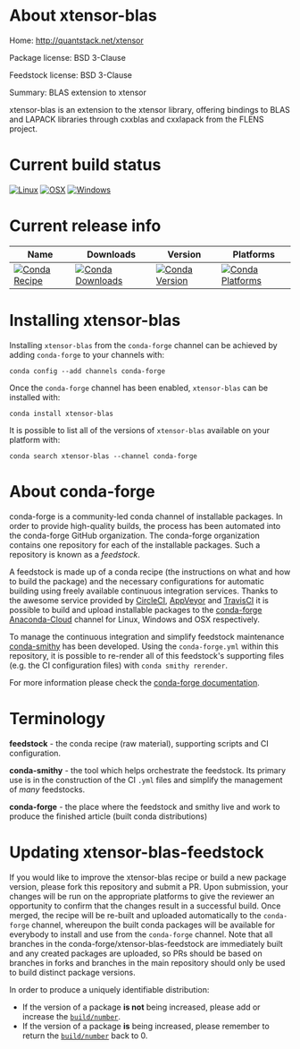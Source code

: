 About xtensor-blas
==================

Home: http://quantstack.net/xtensor

Package license: BSD 3-Clause

Feedstock license: BSD 3-Clause

Summary: BLAS extension to xtensor

xtensor-blas is an extension to the xtensor library, offering bindings to BLAS and LAPACK libraries through cxxblas and cxxlapack from the FLENS project.

Current build status
====================

[![Linux](https://img.shields.io/circleci/project/github/conda-forge/xtensor-blas-feedstock/master.svg?label=Linux)](https://circleci.com/gh/conda-forge/xtensor-blas-feedstock)
[![OSX](https://img.shields.io/travis/conda-forge/xtensor-blas-feedstock/master.svg?label=macOS)](https://travis-ci.org/conda-forge/xtensor-blas-feedstock)
[![Windows](https://img.shields.io/appveyor/ci/conda-forge/xtensor-blas-feedstock/master.svg?label=Windows)](https://ci.appveyor.com/project/conda-forge/xtensor-blas-feedstock/branch/master)

Current release info
====================

| Name | Downloads | Version | Platforms |
| --- | --- | --- | --- |
| [![Conda Recipe](https://img.shields.io/badge/recipe-xtensor--blas-green.svg)](https://anaconda.org/conda-forge/xtensor-blas) | [![Conda Downloads](https://img.shields.io/conda/dn/conda-forge/xtensor-blas.svg)](https://anaconda.org/conda-forge/xtensor-blas) | [![Conda Version](https://img.shields.io/conda/vn/conda-forge/xtensor-blas.svg)](https://anaconda.org/conda-forge/xtensor-blas) | [![Conda Platforms](https://img.shields.io/conda/pn/conda-forge/xtensor-blas.svg)](https://anaconda.org/conda-forge/xtensor-blas) |

Installing xtensor-blas
=======================

Installing `xtensor-blas` from the `conda-forge` channel can be achieved by adding `conda-forge` to your channels with:

```
conda config --add channels conda-forge
```

Once the `conda-forge` channel has been enabled, `xtensor-blas` can be installed with:

```
conda install xtensor-blas
```

It is possible to list all of the versions of `xtensor-blas` available on your platform with:

```
conda search xtensor-blas --channel conda-forge
```


About conda-forge
=================

conda-forge is a community-led conda channel of installable packages.
In order to provide high-quality builds, the process has been automated into the
conda-forge GitHub organization. The conda-forge organization contains one repository
for each of the installable packages. Such a repository is known as a *feedstock*.

A feedstock is made up of a conda recipe (the instructions on what and how to build
the package) and the necessary configurations for automatic building using freely
available continuous integration services. Thanks to the awesome service provided by
[CircleCI](https://circleci.com/), [AppVeyor](http://www.appveyor.com/)
and [TravisCI](https://travis-ci.org/) it is possible to build and upload installable
packages to the [conda-forge](https://anaconda.org/conda-forge)
[Anaconda-Cloud](http://docs.anaconda.org/) channel for Linux, Windows and OSX respectively.

To manage the continuous integration and simplify feedstock maintenance
[conda-smithy](http://github.com/conda-forge/conda-smithy) has been developed.
Using the ``conda-forge.yml`` within this repository, it is possible to re-render all of
this feedstock's supporting files (e.g. the CI configuration files) with ``conda smithy rerender``.

For more information please check the [conda-forge documentation](https://conda-forge.org/docs/).

Terminology
===========

**feedstock** - the conda recipe (raw material), supporting scripts and CI configuration.

**conda-smithy** - the tool which helps orchestrate the feedstock.
                   Its primary use is in the construction of the CI ``.yml`` files
                   and simplify the management of *many* feedstocks.

**conda-forge** - the place where the feedstock and smithy live and work to
                  produce the finished article (built conda distributions)


Updating xtensor-blas-feedstock
===============================

If you would like to improve the xtensor-blas recipe or build a new
package version, please fork this repository and submit a PR. Upon submission,
your changes will be run on the appropriate platforms to give the reviewer an
opportunity to confirm that the changes result in a successful build. Once
merged, the recipe will be re-built and uploaded automatically to the
`conda-forge` channel, whereupon the built conda packages will be available for
everybody to install and use from the `conda-forge` channel.
Note that all branches in the conda-forge/xtensor-blas-feedstock are
immediately built and any created packages are uploaded, so PRs should be based
on branches in forks and branches in the main repository should only be used to
build distinct package versions.

In order to produce a uniquely identifiable distribution:
 * If the version of a package **is not** being increased, please add or increase
   the [``build/number``](http://conda.pydata.org/docs/building/meta-yaml.html#build-number-and-string).
 * If the version of a package **is** being increased, please remember to return
   the [``build/number``](http://conda.pydata.org/docs/building/meta-yaml.html#build-number-and-string)
   back to 0.